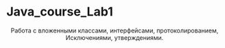 # Java_course_Lab1
<p align="center"> Работа с вложенными классами, интерфейсами, протоколированием, Исключениями, утверждениями. </p>


